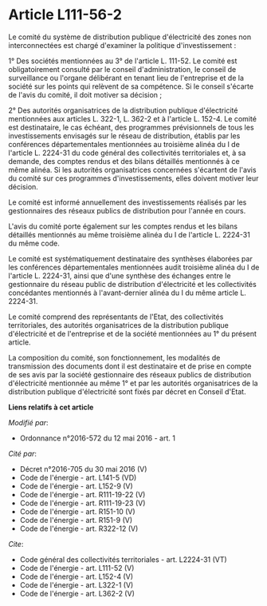 # Article L111-56-2

Le comité du système de distribution publique d'électricité des zones non interconnectées est chargé d'examiner la politique
d'investissement : 

1° Des sociétés mentionnées au 3° de l'article L. 111-52. Le comité est obligatoirement consulté par le conseil
d'administration, le conseil de surveillance ou l'organe délibérant en tenant lieu de l'entreprise et de la société sur les
points qui relèvent de sa compétence. Si le conseil s'écarte de l'avis du comité, il doit motiver sa décision ; 

2° Des autorités organisatrices de la distribution publique d'électricité mentionnées aux articles L. 322-1, L. 362-2 et à
l'article L. 152-4. Le comité est destinataire, le cas échéant, des programmes prévisionnels de tous les investissements
envisagés sur le réseau de distribution, établis par les conférences départementales mentionnées au troisième alinéa du I de
l'article L. 2224-31 du code général des collectivités territoriales et, à sa demande, des comptes rendus et des bilans
détaillés mentionnés à ce même alinéa. Si les autorités organisatrices concernées s'écartent de l'avis du comité sur ces
programmes d'investissements, elles doivent motiver leur décision. 

Le comité est informé annuellement des investissements réalisés par les gestionnaires des réseaux publics de distribution
pour l'année en cours. 

L'avis du comité porte également sur les comptes rendus et les bilans détaillés mentionnés au même troisième alinéa du I de
l'article L. 2224-31 du même code. 

Le comité est systématiquement destinataire des synthèses élaborées par les conférences départementales mentionnées audit
troisième alinéa du I de l'article L. 2224-31, ainsi que d'une synthèse des échanges entre le gestionnaire du réseau public
de distribution d'électricité et les collectivités concédantes mentionnés à l'avant-dernier alinéa du I du même article L.
2224-31. 

Le comité comprend des représentants de l'Etat, des collectivités territoriales, des autorités organisatrices de la
distribution publique d'électricité et de l'entreprise et de la société mentionnées au 1° du présent article. 

La composition du comité, son fonctionnement, les modalités de transmission des documents dont il est destinataire et de
prise en compte de ses avis par la société gestionnaire des réseaux publics de distribution d'électricité mentionnée au même
1° et par les autorités organisatrices de la distribution publique d'électricité sont fixés par décret en Conseil d'Etat.

**Liens relatifs à cet article**

_Modifié par_:

  - Ordonnance n°2016-572 du 12 mai 2016 - art. 1

_Cité par_:

  - Décret n°2016-705 du 30 mai 2016 (V)
  - Code de l'énergie - art. L141-5 (VD)
  - Code de l'énergie - art. L152-9 (V)
  - Code de l'énergie - art. R111-19-22 (V)
  - Code de l'énergie - art. R111-19-23 (V)
  - Code de l'énergie - art. R151-10 (V)
  - Code de l'énergie - art. R151-9 (V)
  - Code de l'énergie - art. R322-12 (V)

_Cite_:

  - Code général des collectivités territoriales - art. L2224-31 (VT)
  - Code de l'énergie - art. L111-52 (V)
  - Code de l'énergie - art. L152-4 (V)
  - Code de l'énergie - art. L322-1 (V)
  - Code de l'énergie - art. L362-2 (V)
